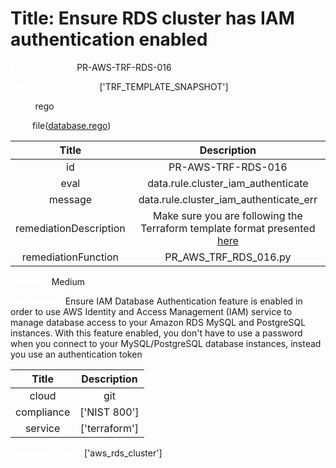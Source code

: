 



# Title: Ensure RDS cluster has IAM authentication enabled


***<font color="white">Master Test Id:</font>*** PR-AWS-TRF-RDS-016

***<font color="white">Master Snapshot Id:</font>*** ['TRF_TEMPLATE_SNAPSHOT']

***<font color="white">type:</font>*** rego

***<font color="white">rule:</font>*** file([database.rego])  
  
  
  
  

|Title|Description|
| :---: | :---: |
|id|PR-AWS-TRF-RDS-016|
|eval|data.rule.cluster_iam_authenticate|
|message|data.rule.cluster_iam_authenticate_err|
|remediationDescription|Make sure you are following the Terraform template format presented <a href='https://registry.terraform.io/providers/hashicorp/aws/latest/docs/resources/rds_cluster' target='_blank'>here</a>|
|remediationFunction|PR_AWS_TRF_RDS_016.py|


***<font color="white">Severity:</font>*** Medium

***<font color="white">Description:</font>*** Ensure IAM Database Authentication feature is enabled in order to use AWS Identity and Access Management (IAM) service to manage database access to your Amazon RDS MySQL and PostgreSQL instances. With this feature enabled, you don't have to use a password when you connect to your MySQL/PostgreSQL database instances, instead you use an authentication token  
  
  

|Title|Description|
| :---: | :---: |
|cloud|git|
|compliance|['NIST 800']|
|service|['terraform']|


***<font color="white">Resource Types:</font>*** ['aws_rds_cluster']


[database.rego]: https://github.com/prancer-io/prancer-compliance-test/tree/master/aws/terraform/database.rego
